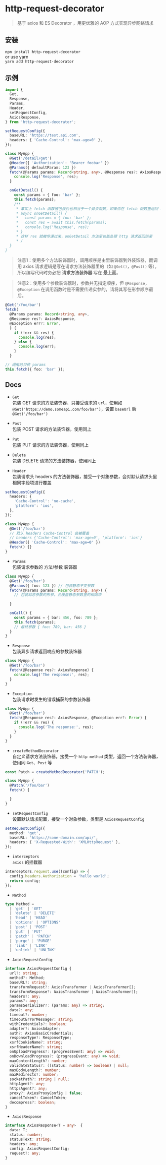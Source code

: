 # http-request-decorator

> 基于 axios 和 ES Decorator ，用更优雅的 AOP 方式实现异步网络请求

## 安装
`npm install http-request-decorator` <br>
or use yarn 
<br>
`yarn add http-request-decorator`

## 示例
```ts
import {
  Get,
  Response,
  Params,
  Header,
  setRequestConfig,
  AxiosResponse,
} from 'http-request-decorator';

setRequestConfig({
  baseURL: 'https://test.api.com',
  headers: { 'Cache-Control': 'max-age=0' },
});

class MyApp {
  @Get('/detail/get')
  @Header({ 'Authorization': 'Bearer foobar' })
  @Params({ defaultParam: 123 })
  fetch(@Params params: Record<string, any>, @Response res?: AxiosResponse) {
    console.log('Response', res);
  }

  onGetDetail() {
    const params = { foo: 'bar' };
    this.fetch(params);
    /**
     * 事实上 fetch 函数被包装后也相当于一个异步函数，如果你在 fetch 函数里返回 res，onGetDetail 也可以改写成 async/await 函数（或是 Promise 般调用：this.fetch().then(res => {})）：
     * async onGetDetail() {
     *   const params = { foo: 'bar' };
     *   const res = await this.fetch(params);
     *   console.log('Response', res);
     * }
     * 这样 res 就被传递过来，onGetDetail 方法里也能处理 http 请求返回结果
     * /
  }
}
```

> 注意1：使用多个方法装饰器时，调用顺序是由里装饰器到外装饰器，而调用 axios 请求逻辑是写在请求方法装饰器里的（如 `@Get()`，`@Post()` 等），所以编写代码时务必把 **请求方法装饰器** 写在 **最上面**。

> 注意2：使用多个参数装饰器时，参数并无指定顺序，但 `@Response`，`@Exception` 在调用函数时是不需要传递实参的，请将其写在形参顺序最后。
```ts
@Get('/foo/bar')
fetch(
  @Params params: Record<string, any>,
  @Response res?: AxiosResponse,
  @Exception err?: Error,
  ) {
    if (!err && res) {
      console.log(res);
    } else {
      console.log(err);
    }
  }

// 调用时只传 params
this.fetch({ foo: 'bar' });
```

## Docs
- `Get` <br>
包装 GET 请求的方法装饰器，只接受请求的 `url`，使用如 `@Get('https://demo.someapi.com/foo/bar')`，设置 `baseUrl` 后 `@Get('/foo/bar')`

- `Post` <br>
包装 POST 请求的方法装饰器，使用同上

- `Put` <br>
包装 PUT 请求的方法装饰器，使用同上

- `Delete` <br>
包装 DELETE 请求的方法装饰器，使用同上

- `Header` <br>
包装请求头 headers 的方法装饰器，接受一个对象参数，会对默认请求头里相同字段项进行覆盖
```ts
setRequestConfig({
  headers: {
    'Cache-Control': 'no-cache',
    'platform': 'ios',
  },
});

class MyApp {
  @Get('/foo/bar')
  // 默认 headers Cache-Control 会被覆盖
  // headers {'Cache-Control': 'max-age=0', 'platform': 'ios'}
  @Header({ 'Cache-Control': 'max-age=0' })
  fetch() {}
}
```

- `Params` <br>
包装请求参数的 方法/参数 装饰器
```ts
class MyApp {
  @Get('/foo/bar')
  @Params({ foo: 123 }) // 包装静态不变参数
  fetch(@Params params: Record<string, any>) {
    // 包装动态参数的形参，会覆盖静态参数里的相同项
      
  }

  onCall() {
    const params = { bar: 456, foo: 789 };
    this.fetch(params);
    // 最终参数 { foo: 789, bar: 456 }
  }
}
```

- `Response` <br>
包装异步请求返回响应的参数装饰器
```ts
class MyApp {
  @Get('/foo/bar')
  fetch(@Response res?: AxiosResponse) {
    console.log('The response:', res);
  }
}
```

- `Exception` <br>
包装请求时发生的错误捕获的参数装饰器
```ts
class MyApp {
  @Get('/foo/bar')
  fetch(@Response res?: AxiosResponse, @Exception err?: Error) {
    if (!err && res) {
      console.log('The response:', res);
    }
  }
}
```

- `createMethodDecorator` <br>
自定义请求方法装饰器，接受一个 `http method` 类型，返回一个方法装饰器，使用同 `Get`、`Post` 等
```ts
const Patch = createMethodDecorator('PATCH');

class MyApp {
  @Patch('/foo/bar')
  fetch() {

  }
}
```

- `setRequestConfig` <br>
设置默认请求配置，接受一个对象参数，类型是 `AxiosRequestConfig`
```ts
setRequestConfig({
  method: 'get',
  baseURL: 'https://some-domain.com/api/',
  headers: { 'X-Requested-With': 'XMLHttpRequest' },
});
```

- `interceptors` <br>
`axios` 的拦截器
```ts
interceptors.request.use((config) => {
  config.headers.Authorization = 'hello world';
  return config;
});
```

- `Method` <br>
```ts
type Method =
  | 'get' | 'GET'
  | 'delete' | 'DELETE'
  | 'head' | 'HEAD'
  | 'options' | 'OPTIONS'
  | 'post' | 'POST'
  | 'put' | 'PUT'
  | 'patch' | 'PATCH'
  | 'purge' | 'PURGE'
  | 'link' | 'LINK'
  | 'unlink' | 'UNLINK'
```

- `AxiosRequestConfig` <br>
```ts
interface AxiosRequestConfig {
  url?: string;
  method?: Method;
  baseURL?: string;
  transformRequest?: AxiosTransformer | AxiosTransformer[];
  transformResponse?: AxiosTransformer | AxiosTransformer[];
  headers?: any;
  params?: any;
  paramsSerializer?: (params: any) => string;
  data?: any;
  timeout?: number;
  timeoutErrorMessage?: string;
  withCredentials?: boolean;
  adapter?: AxiosAdapter;
  auth?: AxiosBasicCredentials;
  responseType?: ResponseType;
  xsrfCookieName?: string;
  xsrfHeaderName?: string;
  onUploadProgress?: (progressEvent: any) => void;
  onDownloadProgress?: (progressEvent: any) => void;
  maxContentLength?: number;
  validateStatus?: ((status: number) => boolean) | null;
  maxBodyLength?: number;
  maxRedirects?: number;
  socketPath?: string | null;
  httpAgent?: any;
  httpsAgent?: any;
  proxy?: AxiosProxyConfig | false;
  cancelToken?: CancelToken;
  decompress?: boolean;
}
```

- `AxiosResponse`
```ts
interface AxiosResponse<T = any>  {
  data: T;
  status: number;
  statusText: string;
  headers: any;
  config: AxiosRequestConfig;
  request?: any;
}
```

